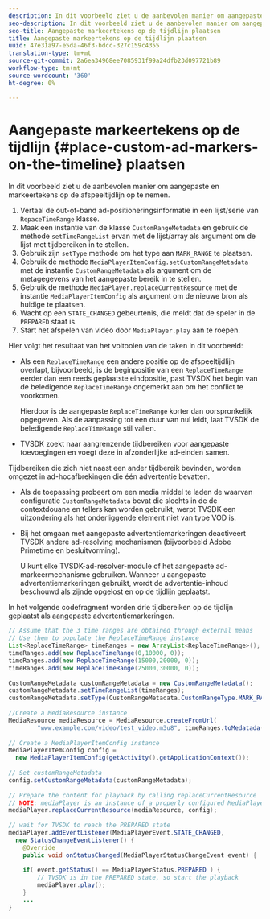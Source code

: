 ```yaml
---
description: In dit voorbeeld ziet u de aanbevolen manier om aangepaste en markeertekens op de afspeeltijdlijn op te nemen.
seo-description: In dit voorbeeld ziet u de aanbevolen manier om aangepaste en markeertekens op de afspeeltijdlijn op te nemen.
seo-title: Aangepaste markeertekens op de tijdlijn plaatsen
title: Aangepaste markeertekens op de tijdlijn plaatsen
uuid: 47e31a97-e5da-46f3-bdcc-327c159c4355
translation-type: tm+mt
source-git-commit: 2a6ea34968ee7085931f99a24dfb23d097721b89
workflow-type: tm+mt
source-wordcount: '360'
ht-degree: 0%

---
```



# Aangepaste markeertekens op de tijdlijn {#place-custom-ad-markers-on-the-timeline} plaatsen

In dit voorbeeld ziet u de aanbevolen manier om aangepaste en markeertekens op de afspeeltijdlijn op te nemen.

1. Vertaal de out-of-band ad-positioneringsinformatie in een lijst/serie van `RepaceTimeRange` klasse.
1. Maak een instantie van de klasse `CustomRangeMetadata` en gebruik de methode `setTimeRangeList` ervan met de lijst/array als argument om de lijst met tijdbereiken in te stellen.
1. Gebruik zijn `setType` methode om het type aan `MARK_RANGE` te plaatsen.
1. Gebruik de methode `MediaPlayerItemConfig.setCustomRangeMetadata` met de instantie `CustomRangeMetadata` als argument om de metagegevens van het aangepaste bereik in te stellen.
1. Gebruik de methode `MediaPlayer.replaceCurrentResource` met de instantie `MediaPlayerItemConfig` als argument om de nieuwe bron als huidige te plaatsen.
1. Wacht op een `STATE_CHANGED` gebeurtenis, die meldt dat de speler in de `PREPARED` staat is.
1. Start het afspelen van video door `MediaPlayer.play` aan te roepen.

Hier volgt het resultaat van het voltooien van de taken in dit voorbeeld:

* Als een `ReplaceTimeRange` een andere positie op de afspeeltijdlijn overlapt, bijvoorbeeld, is de beginpositie van een `ReplaceTimeRange` eerder dan een reeds geplaatste eindpositie, past TVSDK het begin van de beledigende `ReplaceTimeRange` ongemerkt aan om het conflict te voorkomen.

   Hierdoor is de aangepaste `ReplaceTimeRange` korter dan oorspronkelijk opgegeven. Als de aanpassing tot een duur van nul leidt, laat TVSDK de beledigende `ReplaceTimeRange` stil vallen.

* TVSDK zoekt naar aangrenzende tijdbereiken voor aangepaste toevoegingen en voegt deze in afzonderlijke ad-einden samen.

Tijdbereiken die zich niet naast een ander tijdbereik bevinden, worden omgezet in ad-hocafbrekingen die één advertentie bevatten.

* Als de toepassing probeert om een media middel te laden de waarvan configuratie `CustomRangeMetadata` bevat die slechts in de de contextdouane en tellers kan worden gebruikt, werpt TVSDK een uitzondering als het onderliggende element niet van type VOD is.

* Bij het omgaan met aangepaste advertentiemarkeringen deactiveert TVSDK andere ad-resolving mechanismen (bijvoorbeeld Adobe Primetime en besluitvorming).

   U kunt elke TVSDK-ad-resolver-module of het aangepaste ad-markeermechanisme gebruiken. Wanneer u aangepaste advertentiemarkeringen gebruikt, wordt de advertentie-inhoud beschouwd als zijnde opgelost en op de tijdlijn geplaatst.

In het volgende codefragment worden drie tijdbereiken op de tijdlijn geplaatst als aangepaste advertentiemarkeringen.

```java
// Assume that the 3 time ranges are obtained through external means 
// Use them to populate the ReplaceTimeRange instance 
List<ReplaceTimeRange> timeRanges = new ArrayList<ReplaceTimeRange>(); 
timeRanges.add(new ReplaceTimeRange(0,10000, 0)); 
timeRanges.add(new ReplaceTimeRange(15000,20000, 0)); 
timeRanges.add(new ReplaceTimeRange(25000,30000, 0)); 
 
CustomRangeMetadata customRangeMetadata = new CustomRangeMetadata(); 
customRangeMetadata.setTimeRangeList(timeRanges); 
customRangeMetadata.setType(CustomRangeMetadata.CustomRangeType.MARK_RANGE); 
 
//Create a MediaResource instance 
MediaResource mediaResource = MediaResource.createFromUrl( 
        "www.example.com/video/test_video.m3u8", timeRanges.toMedatada(null)); 
 
// Create a MediaPlayerItemConfig instance 
MediaPlayerItemConfig config =  
  new MediaPlayerItemConfig(getActivity().getApplicationContext()); 
 
// Set customRangeMetadata 
config.setCustomRangeMetadata(customRangeMetadata); 
 
// Prepare the content for playback by calling replaceCurrentResource 
// NOTE: mediaPlayer is an instance of a properly configured MediaPlayer  
mediaPlayer.replaceCurrentResource(mediaResource, config); 
 
// wait for TVSDK to reach the PREPARED state 
mediaPlayer.addEventListener(MediaPlayerEvent.STATE_CHANGED,  
  new StatusChangeEventListener() { 
    @Override 
    public void onStatusChanged(MediaPlayerStatusChangeEvent event) { 
 
    if( event.getStatus() == MediaPlayerStatus.PREPARED ) { 
        // TVSDK is in the PREPARED state, so start the playback  
        mediaPlayer.play(); 
    } 
    ... 
}
```
